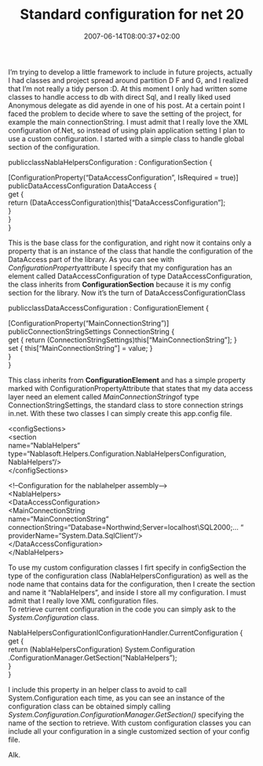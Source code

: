 ﻿---
title: "Standard configuration for net 20"
description: ""
date: 2007-06-14T08:00:37+02:00
draft: false
tags: [NET framework]
categories: [NET framework]
---
I’m trying to develop a little framework to include in future projects, actually I had classes and project spread around partition D F and G, and I realized that I’m not really a tidy person :D. At this moment I only had written some classes to handle access to db with direct Sql, and I really liked used Anonymous delegate as did ayende in one of his post. At a certain point I faced the problem to decide where to save the setting of the project, for example the main connectionString. I must admit that I really love the XML configuration of.Net, so instead of using plain application setting I plan to use a custom configuration. I started with a simple class to handle global section of the configuration.

publicclassNablaHelpersConfiguration  :  ConfigurationSection  {  
  
  [ConfigurationProperty(“DataAccessConfiguration”,  IsRequired  =  true)]  
publicDataAccessConfiguration  DataAccess  {  
get  {  
return  (DataAccessConfiguration)this[“DataAccessConfiguration”];  
        }  
  }  
}

This is the base class for the configuration, and right now it contains only a property that is an instance of the class that handle the configuration of the DataAccess part of the library. As you can see with *ConfigurationProperty*attribute I specify that my configuration has an element called DataAccessConfiguration of type DataAccessConfiguration, the class inherits from  **ConfigurationSection** because it is my config section for the library. Now it’s the turn of DataAccessConfigurationClass

publicclassDataAccessConfiguration  :  ConfigurationElement  {  
  
  [ConfigurationProperty(“MainConnectionString”)]  
publicConnectionStringSettings  ConnectionString  {  
get  {  return  (ConnectionStringSettings)this[“MainConnectionString”];  }  
set  {  this[“MainConnectionString”]  =  value;  }  
  }  
}

This class inherits from  **ConfigurationElement** and has a simple property marked with ConfigurationPropertyAttribute that states that my data access layer need an element called *MainConnectionString*of type ConnectionStringSettings, the standard class to store connection strings in.net. With these two classes I can simply create this app.config file.

&lt;configSections&gt;  
        &lt;section  
      name=“NablaHelpers“  
      type=“Nablasoft.Helpers.Configuration.NablaHelpersConfiguration,  NablaHelpers“/&gt;  
  &lt;/configSections&gt;  
  
  &lt;!–Configuration  for  the  nablahelper  assembly–&gt;  
  &lt;NablaHelpers&gt;  
        &lt;DataAccessConfiguration&gt;  
              &lt;MainConnectionString  
name=“MainConnectionString“  
connectionString=“Database=Northwind;Server=localhost\SQL2000;...  “  
providerName=“System.Data.SqlClient“/&gt;  
        &lt;/DataAccessConfiguration&gt;  
  &lt;/NablaHelpers&gt;

To use my custom configuration classes I firt specify in configSection the type of the configuration class (NablaHelpersConfiguration) as well as the node name that contains data for the configuration, then I create the section and name it “NablaHelpers”, and inside I store all my configuration. I must admit that I really love XML configuration files.  
To retrieve current configuration in the code you can simply ask to the *System.Configuration* class.

NablaHelpersConfigurationIConfigurationHandler.CurrentConfiguration  {  
get  {  
return  (NablaHelpersConfiguration)  System.Configuration  
                 .ConfigurationManager.GetSection(“NablaHelpers”);  
  }  
}

I include this property in an helper class to avoid to call System.Configuration each time, as you can see an instance of the configuration class can be obtained simply calling *System.Configuration.ConfigurationManager.GetSection()* specifying the name of the section to retrieve. With custom configuration classes you can include all your configuration in a single customized section of your config file.

Alk.
